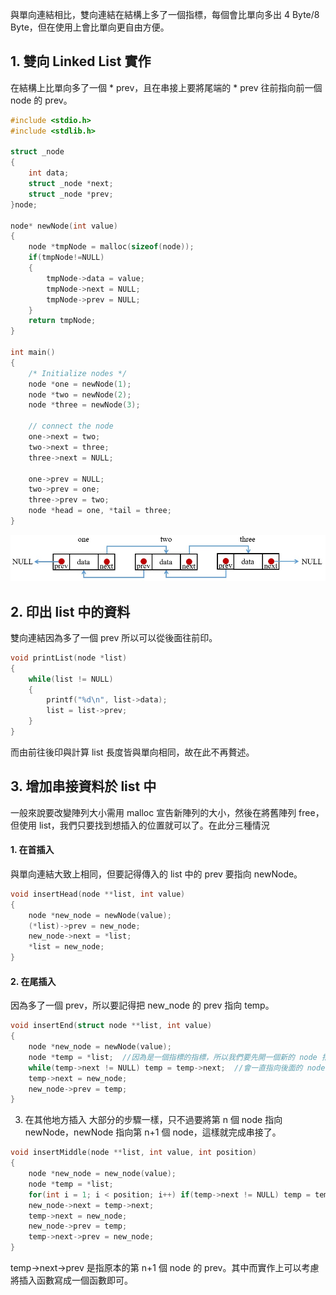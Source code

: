 與單向連結相比，雙向連結在結構上多了一個指標，每個會比單向多出 4 Byte/8 Byte，但在使用上會比單向更自由方便。

## 1. 雙向 Linked List 實作
在結構上比單向多了一個 * prev，且在串接上要將尾端的 * prev 往前指向前一個 node 的 prev。
```C
#include <stdio.h>
#include <stdlib.h>

struct _node
{
    int data;
    struct _node *next;
    struct _node *prev;
}node;

node* newNode(int value)
{
    node *tmpNode = malloc(sizeof(node));
    if(tmpNode!=NULL) 
    {
        tmpNode->data = value;
        tmpNode->next = NULL;
        tmpNode->prev = NULL;
    }
    return tmpNode;
}

int main()
{
    /* Initialize nodes */
    node *one = newNode(1);
    node *two = newNode(2);
    node *three = newNode(3);

    // connect the node
    one->next = two;
    two->next = three;
    three->next = NULL;
    
    one->prev = NULL;
    two->prev = one;
    three->prev = two;
    node *head = one, *tail = three;
}
```
![image](pic/Double-linked-list.jpg)

## 2. 印出 list 中的資料
雙向連結因為多了一個 prev 所以可以從後面往前印。
```C
void printList(node *list)
{
    while(list != NULL)
    {
        printf("%d\n", list->data);
        list = list->prev;
    }
}
```
而由前往後印與計算 list 長度皆與單向相同，故在此不再贅述。

## 3. 增加串接資料於 list 中
一般來說要改變陣列大小需用 malloc 宣告新陣列的大小，然後在將舊陣列 free，但使用 list，我們只要找到想插入的位置就可以了。在此分三種情況

#### 1. 在首插入
與單向連結大致上相同，但要記得傳入的 list 中的 prev 要指向 newNode。
```C
void insertHead(node **list, int value)
{
    node *new_node = newNode(value);
    (*list)->prev = new_node;
    new_node->next = *list;
    *list = new_node;
}
```

#### 2. 在尾插入
因為多了一個 prev，所以要記得把 new_node 的 prev 指向 temp。
```C
void insertEnd(struct node **list, int value)
{
    node *new_node = newNode(value);
    node *temp = *list;  //因為是一個指標的指標，所以我們要先開一個新的 node 指標指向 list
    while(temp->next != NULL) temp = temp->next;  //會一直指向後面的 node 直到最後一個
    temp->next = new_node;
    new_node->prev = temp;
}
```

3. 在其他地方插入
大部分的步驟一樣，只不過要將第 n 個 node 指向 newNode，newNode 指向第 n+1 個 node，這樣就完成串接了。
```C
void insertMiddle(node **list, int value, int position)
{
    node *new_node = new_node(value);
    node *temp = *list;
    for(int i = 1; i < position; i++) if(temp->next != NULL) temp = temp->next;
    new_node->next = temp->next;
    temp->next = new_node;
    new_node->prev = temp;
    temp->next->prev = new_node;
}
```
temp->next->prev 是指原本的第 n+1 個 node 的 prev。其中而實作上可以考慮將插入函數寫成一個函數即可。
